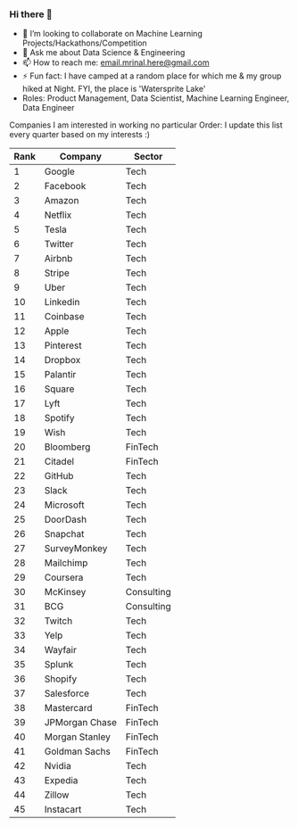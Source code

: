 ### Hi there 👋


<!-- - 🔭 I’m currently working on ...
- 🌱 I’m currently learning ...
-->
- 👯 I’m looking to collaborate on Machine Learning Projects/Hackathons/Competition
- 💬 Ask me about Data Science & Engineering
- 📫 How to reach me: email.mrinal.here@gmail.com
- ⚡ Fun fact: I have camped at a random place for which me & my group hiked at Night. FYI, the place is 'Watersprite Lake'
- Roles: Product Management, Data Scientist, Machine Learning Engineer, Data Engineer

Companies I am interested in working no particular Order:
I update this list every quarter based on my interests :)

| Rank| Company | Sector |
|------|-------|---------|
| 1 | Google | Tech |
| 2 | Facebook | Tech |
| 3 | Amazon | Tech |
| 4 | Netflix | Tech |
| 5 | Tesla | Tech |
| 6 | Twitter | Tech |
| 7 | Airbnb | Tech |
| 8 | Stripe | Tech |
| 9 | Uber | Tech |
| 10 | Linkedin | Tech |
| 11 | Coinbase | Tech |
| 12 | Apple | Tech |
| 13 | Pinterest| Tech |
| 14 | Dropbox	|	Tech |																						
| 15 | Palantir | Tech |																								
| 16 | Square | Tech |																									
| 17 | Lyft | Tech |																						
| 18 | Spotify |	Tech |																								
| 19 | Wish | Tech |																							
| 20 | Bloomberg | FinTech |																						
| 21 | Citadel | 	FinTech |																							
| 22 | GitHub | 	Tech |																					
| 23 | Slack | 	Tech |																							
| 24 | Microsoft | 	Tech |																							
| 25 | DoorDash | 	Tech |																					
| 26 | Snapchat |		Tech |																						
| 27 | SurveyMonkey | 	Tech |																								
| 28 | Mailchimp |	Tech |																							
| 29 | Coursera | 	Tech |																								
| 30 | McKinsey |		Consulting |																							
| 31 | BCG | 	Consulting |																						
| 32 | Twitch | Tech |																								
| 33 | Yelp | 	Tech |																							
| 34 | Wayfair | Tech |																									
| 35 | Splunk | 	Tech |																							
| 36 | Shopify | 	Tech |																							
| 37 | Salesforce | 	Tech |																							
| 38 | Mastercard | 	FinTech |																						
| 39 | JPMorgan Chase | 	FinTech |																						
| 40 | Morgan Stanley | FinTech |																									
| 41 | Goldman Sachs |	FinTech |																								
| 42 | Nvidia | 	Tech |																							
| 43 | Expedia | 	Tech |																							
| 44 | Zillow | 	Tech |																								
| 45 | Instacart |	Tech |	

